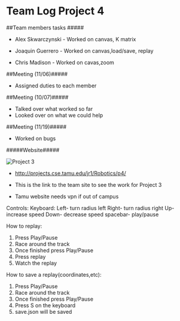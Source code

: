 Team Log Project 4
=====================

##Team members tasks #####

* Alex Skwarczynski - Worked on canvas, K matrix

* Joaquin Guerrero - Worked on canvas,load/save, replay

* Chris Madison - Worked on cavas,zoom


##Meeting (11/06)#####

* Assigned duties to each member

##Meeting (10/07)#####

* Talked over what worked so far
* Looked over on what we could help

##Meeting (11/19)#####

* Worked on bugs


#####Website#####

![Project 3](https://github.tamu.edu/askwarcz/CS452/blob/master/p4/Capture.PNG?raw=true)


* http://projects.cse.tamu.edu/jr1/Robotics/p4/

* This is the link to the team site to see the work for Project 3
* Tamu website needs vpn if out of campus


Controls:
	Keyboard:
	Left- turn radius left
	Right- turn radius right
	Up- increase speed
	Down- decrease speed
	spacebar- play/pause

How to replay:
1. Press Play/Pause
2. Race around the track
3. Once finished press Play/Pause
4. Press replay
5. Watch the replay

How to save a replay(coordinates,etc):


1. Press Play/Pause
2. Race around the track
3. Once finished press Play/Pause
4. Press S on the keyboard
5. save.json will be saved
